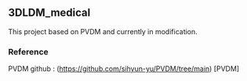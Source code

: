 ## 3DLDM_medical

This project based on PVDM and currently in modification.

### Reference

PVDM github : (https://github.com/sihyun-yu/PVDM/tree/main) [PVDM]
